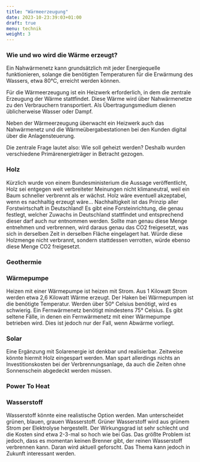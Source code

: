 ```yaml
---
title: "Wärmeerzeugung"
date: 2023-10-23:39:03+01:00
draft: true
menu: technik
weight: 3
---
```


### Wie und wo wird die Wärme erzeugt? 

Ein Nahwärmenetz kann grundsätzlich mit jeder Energiequelle funktionieren, solange die benötigten Temperaturen für die Erwärmung des Wassers, etwa 80°C, erreicht werden können.

Für die Wärmeerzeugung ist ein Heizwerk erforderlich, in dem die zentrale Erzeugung der Wärme stattfindet. Diese Wärme wird über Nahwärmenetze zu den Verbrauchern transportiert. Als Übertragungsmedium dienen üblicherweise Wasser oder Dampf.

Neben der Wärmeerzeugung überwacht ein Heizwerk auch das Nahwärmenetz und die Wärmeübergabestationen bei den Kunden digital über die Anlagensteuerung.

Die zentrale Frage lautet also: Wie soll geheizt werden? Deshalb wurden verschiedene Primärenergieträger in Betracht gezogen.

### Holz

Kürzlich wurde von einem Bundesministerium die Aussage veröffentlicht, Holz sei entgegen weit verbreiteter Meinungen nicht klimaneutral, weil ein Baum schneller verbrennt als er wächst. Holz wäre eventuell akzeptabel, wenn es nachhaltig erzeugt wäre...
Nachhaltigkeit ist das Prinzip aller Forstwirtschaft in Deutschland! Es gibt eine Forsteinrichtung, die genau festlegt, welcher Zuwachs in Deutschland stattfindet und entsprechend dieser darf auch nur entnommen werden. Sollte man genau diese Menge entnehmen und verbrennen, wird daraus genau das CO2 freigesetzt, was sich in derselben Zeit in derselben Fläche eingelagert hat. Würde diese Holzmenge nicht verbrannt, sondern stattdessen verrotten, würde ebenso diese Menge CO2 freigesetzt.

### Geothermie

### Wärmepumpe

Heizen mit einer Wärmepumpe ist heizen mit Strom. Aus 1 Kilowatt Strom werden etwa 2,6 Kilowatt Wärme erzeugt.
Der Haken bei Wärmepumpen ist die benötigte Temperatur. Werden über 50° Celsius benötigt, wird es schwierig. Ein Fernwärmenetz benötigt mindestens 75° Celsius. Es gibt seltene Fälle, in denen ein Fernwärmenetz mit einer Wärmepumpe betrieben wird. Dies ist jedoch nur der Fall, wenn Abwärme vorliegt.

### Solar

Eine Ergänzung mit Solarenergie ist denkbar und realisierbar. Zeitweise könnte hiermit Holz eingespart werden. Man spart allerdings nichts an Investitionskosten bei der Verbrennungsanlage, da auch die Zeiten ohne Sonnenschein abgedeckt werden müssen.

### Power To Heat

### Wasserstoff

Wasserstoff könnte eine realistische Option werden. Man unterscheidet grünen, blauen, grauen Wasserstoff. Grüner Wasserstoff wird aus grünem Strom per Elektrolyse hergestellt. Der Wirkungsgrad ist sehr schlecht und die Kosten sind etwa 2-3-mal so hoch wie bei Gas.
Das größte Problem ist jedoch, dass es momentan keinen Brenner gibt, der reinen Wasserstoff verbrennen kann. Daran wird aktuell geforscht.
Das Thema kann jedoch in Zukunft interessant werden.

